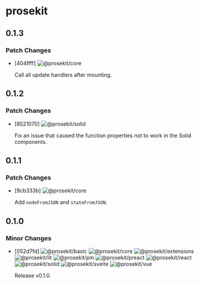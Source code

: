 # prosekit

## 0.1.3

### Patch Changes

- [404ffff] ![@prosekit/core](https://img.shields.io/badge/prosekit%2Fcore-444444)

  Call all update handlers after mounting.

## 0.1.2

### Patch Changes

- [8521070] ![@prosekit/solid](https://img.shields.io/badge/prosekit%2Fsolid-444444?logo=solid)

  Fix an issue that caused the function properties not to work in the Solid components.

## 0.1.1

### Patch Changes

- [9cb333b] ![@prosekit/core](https://img.shields.io/badge/prosekit%2Fcore-444444)

  Add `nodeFromJSON` and `stateFromJSON`.

## 0.1.0

### Minor Changes

- [052d7fd] ![@prosekit/basic](https://img.shields.io/badge/prosekit%2Fbasic-444444) ![@prosekit/core](https://img.shields.io/badge/prosekit%2Fcore-444444) ![@prosekit/extensions](https://img.shields.io/badge/prosekit%2Fextensions-444444) ![@prosekit/lit](https://img.shields.io/badge/prosekit%2Flit-444444?logo=lit) ![@prosekit/pm](https://img.shields.io/badge/prosekit%2Fpm-444444) ![@prosekit/preact](https://img.shields.io/badge/prosekit%2Fpreact-444444?logo=preact) ![@prosekit/react](https://img.shields.io/badge/prosekit%2Freact-444444?logo=react) ![@prosekit/solid](https://img.shields.io/badge/prosekit%2Fsolid-444444?logo=solid) ![@prosekit/svelte](https://img.shields.io/badge/prosekit%2Fsvelte-444444?logo=svelte) ![@prosekit/vue](https://img.shields.io/badge/prosekit%2Fvue-444444?logo=vuedotjs)

  Release v0.1.0.
